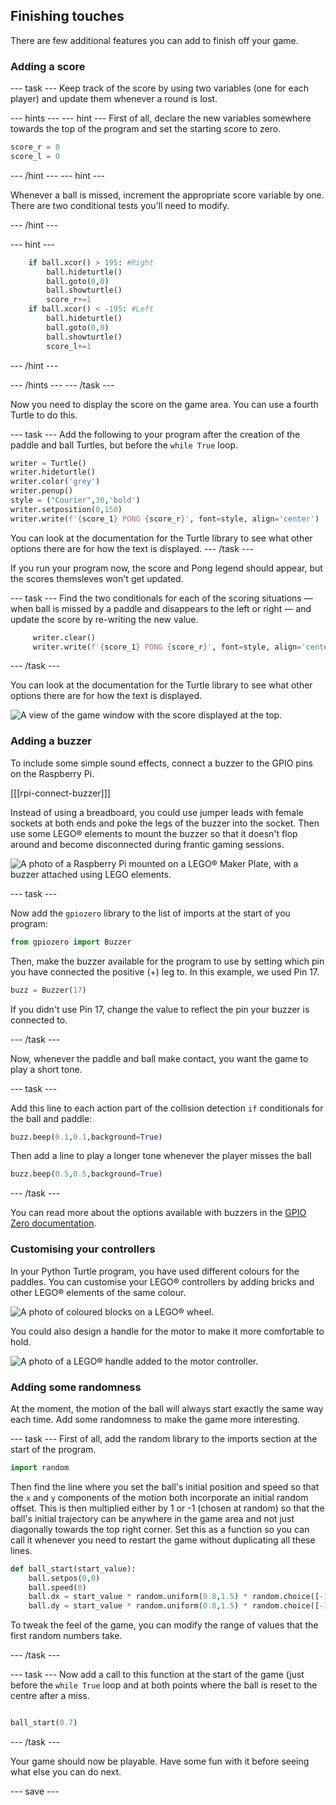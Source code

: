 ## Finishing touches

There are few additional features you can add to finish off your game.

### Adding a score

--- task --- Keep track of the score by using two variables (one for each player) and update them whenever a round is lost.

--- hints --- --- hint --- First of all, declare the new variables somewhere towards the top of the program and set the starting score to zero.

```python   
score_r = 0   
score_l = 0   
```
--- /hint --- --- hint ---

Whenever a ball is missed, increment the appropriate score variable by one. There are two conditional tests you'll need to modify.


--- /hint ---

--- hint ---
```python
    if ball.xcor() > 195: #Right
        ball.hideturtle()
        ball.goto(0,0)
        ball.showturtle()
        score_r+=1
    if ball.xcor() < -195: #Left
        ball.hideturtle()
        ball.goto(0,0)
        ball.showturtle()
        score_l+=1
```
--- /hint ---

--- /hints --- --- /task ---

Now you need to display the score on the game area. You can use a fourth Turtle to do this.

--- task --- Add the following to your program after the creation of the paddle and ball Turtles, but before the `while True` loop.

```python
writer = Turtle()
writer.hideturtle()
writer.color('grey')
writer.penup()
style = ("Courier",30,'bold')
writer.setposition(0,150)
writer.write(f'{score_1} PONG {score_r}', font=style, align='center')
```

You can look at the documentation for the Turtle library to see what other options there are for how the text is displayed. --- /task ---

If you run your program now, the score and Pong legend should appear, but the scores themsleves won't get updated.

--- task --- Find the two conditionals for each of the scoring situations — when ball is missed by a paddle and disappears to the left or right — and update the score by re-writing the new value.

```python
     writer.clear()
     writer.write(f'{score_1} PONG {score_r}', font=style, align='center')
```

--- /task ---

You can look at the documentation for the Turtle library to see what other options there are for how the text is displayed.

![A view of the game window with the score displayed at the top.](images/score.png)

### Adding a buzzer

To include some simple sound effects, connect a buzzer to the GPIO pins on the Raspberry Pi.

[[[rpi-connect-buzzer]]]


Instead of using a breadboard, you could use jumper leads with female sockets at both ends and poke the legs of the buzzer into the socket. Then use some LEGO® elements to mount the buzzer so that it doesn't flop around and become disconnected during frantic gaming sessions.


![A photo of a Raspberry Pi mounted on a LEGO® Maker Plate, with a buzzer attached using LEGO elements.](images/buzzer.JPG)

--- task ---

Now add the `gpiozero` library to the list of imports at the start of you program:

```python
from gpiozero import Buzzer
```

Then, make the buzzer available for the program to use by setting which pin you have connected the positive (+) leg to. In this example, we used Pin 17.

```python
buzz = Buzzer(17)
```
If you didn't use Pin 17, change the value to reflect the pin your buzzer is connected to.


--- /task ---

Now, whenever the paddle and ball make contact, you want the game to play a short tone.

--- task ---

Add this line to each action part of the collision detection `if` conditionals for the ball and paddle:

```python
buzz.beep(0.1,0.1,background=True)
```

Then add a  line to play a longer tone whenever the player misses the ball

```python
buzz.beep(0.5,0.5,background=True)
```

--- /task ---


You can read more about the options available with buzzers in the [GPIO Zero documentation](https://gpiozero.readthedocs.io/en/stable/api_output.html#buzzer).



### Customising your controllers

In your Python Turtle program, you have used different colours for the paddles. You can customise your LEGO® controllers by adding bricks and other LEGO® elements of the same colour.

![A photo of coloured blocks on a LEGO® wheel.](images/blue_wheel.JPG)

You could also design a handle for the motor to make it more comfortable to hold.

![A photo of a LEGO® handle added to the motor controller.](images/handle.JPG)

### Adding some randomness

At the moment, the motion of the ball will always start exactly the same way each time. Add some randomness to make the game more interesting.

--- task --- First of all, add the random library to the imports section at the start of the program.

```python
import random
```

Then find the line where you set the ball's initial position and speed so that the `x` and `y` components of the motion both incorporate an initial random offset. This is then multiplied either by 1 or -1 (chosen at random) so that the ball's initial trajectory can be anywhere in the game area and not just diagonally towards the top right corner. Set this as a function so you can call it whenever you need to restart the game without duplicating all these lines.

```python
def ball_start(start_value):
    ball.setpos(0,0)
    ball.speed(0)
    ball.dx = start_value * random.uniform(0.8,1.5) * random.choice([-1,1])
    ball.dy = start_value * random.uniform(0.8,1.5) * random.choice([-1,1])
```
To tweak the feel of the game, you can modify the range of values that the first random numbers take.

--- /task ---

--- task --- Now add a call to this function at the start of the game (just before the `while True` loop and at both points where the ball is reset to the centre after a miss.

```python

ball_start(0.7)
```
--- /task ---

Your game should now be playable. Have some fun with it before seeing what else you can do next.

--- save ---
